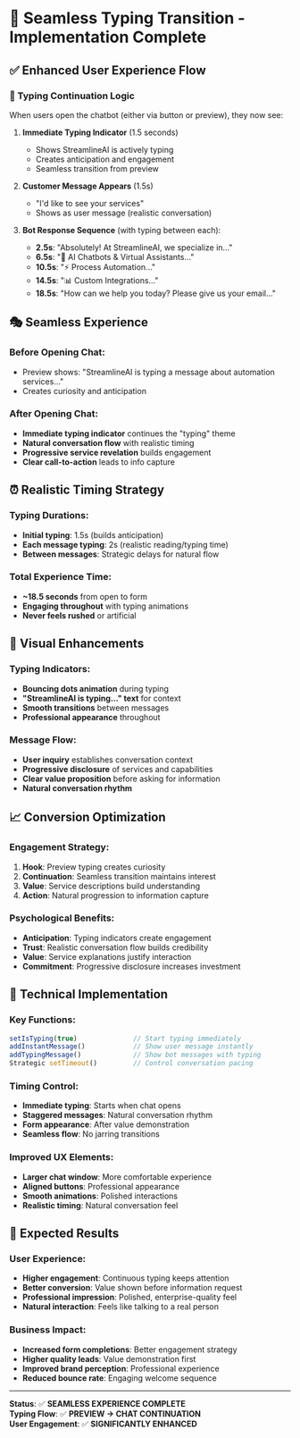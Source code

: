 # 🎯 Seamless Typing Transition - Implementation Complete

## ✅ **Enhanced User Experience Flow**

### **🔄 Typing Continuation Logic**
When users open the chatbot (either via button or preview), they now see:

1. **Immediate Typing Indicator** (1.5 seconds)
   - Shows StreamlineAI is actively typing
   - Creates anticipation and engagement
   - Seamless transition from preview

2. **Customer Message Appears** (1.5s)
   - "I'd like to see your services"
   - Shows as user message (realistic conversation)

3. **Bot Response Sequence** (with typing between each):
   - **2.5s**: "Absolutely! At StreamlineAI, we specialize in..."
   - **6.5s**: "🤖 AI Chatbots & Virtual Assistants..."
   - **10.5s**: "⚡ Process Automation..."
   - **14.5s**: "📊 Custom Integrations..."
   - **18.5s**: "How can we help you today? Please give us your email..."

## 🎭 **Seamless Experience**

### **Before Opening Chat:**
- Preview shows: "StreamlineAI is typing a message about automation services..."
- Creates curiosity and anticipation

### **After Opening Chat:**
- **Immediate typing indicator** continues the "typing" theme
- **Natural conversation flow** with realistic timing
- **Progressive service revelation** builds engagement
- **Clear call-to-action** leads to info capture

## ⏰ **Realistic Timing Strategy**

### **Typing Durations:**
- **Initial typing**: 1.5s (builds anticipation)
- **Each message typing**: 2s (realistic reading/typing time)
- **Between messages**: Strategic delays for natural flow

### **Total Experience Time:**
- **~18.5 seconds** from open to form
- **Engaging throughout** with typing animations
- **Never feels rushed** or artificial

## 🎨 **Visual Enhancements**

### **Typing Indicators:**
- **Bouncing dots animation** during typing
- **"StreamlineAI is typing..." text** for context
- **Smooth transitions** between messages
- **Professional appearance** throughout

### **Message Flow:**
- **User inquiry** establishes conversation context
- **Progressive disclosure** of services and capabilities
- **Clear value proposition** before asking for information
- **Natural conversation rhythm**

## 📈 **Conversion Optimization**

### **Engagement Strategy:**
1. **Hook**: Preview typing creates curiosity
2. **Continuation**: Seamless transition maintains interest
3. **Value**: Service descriptions build understanding
4. **Action**: Natural progression to information capture

### **Psychological Benefits:**
- **Anticipation**: Typing indicators create engagement
- **Trust**: Realistic conversation flow builds credibility
- **Value**: Service explanations justify interaction
- **Commitment**: Progressive disclosure increases investment

## 🧪 **Technical Implementation**

### **Key Functions:**
```typescript
setIsTyping(true)              // Start typing immediately
addInstantMessage()            // Show user message instantly
addTypingMessage()             // Show bot messages with typing
Strategic setTimeout()         // Control conversation pacing
```

### **Timing Control:**
- **Immediate typing**: Starts when chat opens
- **Staggered messages**: Natural conversation rhythm
- **Form appearance**: After value demonstration
- **Seamless flow**: No jarring transitions

### **Improved UX Elements:**
- **Larger chat window**: More comfortable experience
- **Aligned buttons**: Professional appearance
- **Smooth animations**: Polished interactions
- **Realistic timing**: Natural conversation feel

## 🎯 **Expected Results**

### **User Experience:**
- **Higher engagement**: Continuous typing keeps attention
- **Better conversion**: Value shown before information request
- **Professional impression**: Polished, enterprise-quality feel
- **Natural interaction**: Feels like talking to a real person

### **Business Impact:**
- **Increased form completions**: Better engagement strategy
- **Higher quality leads**: Value demonstration first
- **Improved brand perception**: Professional experience
- **Reduced bounce rate**: Engaging welcome sequence

---

**Status**: ✅ **SEAMLESS EXPERIENCE COMPLETE**  
**Typing Flow**: ✅ **PREVIEW → CHAT CONTINUATION**  
**User Engagement**: ✅ **SIGNIFICANTLY ENHANCED**
